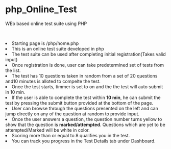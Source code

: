 # php_Online_Test
WEb based online test suite using PHP

</BR><li>Starting page is /php/home.php
</BR><li>This is an online test suite developed in php
</BR><li>The test suite can be used after completing initial registration(Takes valid input)
</BR><li>Once registration is done, user can take predetermined set of tests from the list.
</BR><li>The test has 10 questions taken in random from a set of 20 questions and10 minutes is alloted to compelte the test.
</BR><li>Once the test starts, timmer is set to on and the the test will auto submit in 10 min.
</BR><li>If the user is able to complete the test within **10 min**, he can submit the test by pressing the submit button provided at the bottom of the page.
</BR><li>User can browse through the questions presented on the left and can jump directly on any of the question at random to provide input.
</BR><li>Once the user answers a question, the question number turns yellow to show that the question is **marked/attempted**. Questions which are yet to be attempted/Marked will be white in color.
</BR><li>Scoring more than or equal to 8 qualifies you in the test.
</BR><li>You can track you progress in the Test Details tab under Dashboard.
